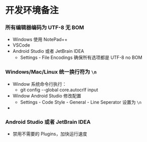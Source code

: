 # 开发环境备注

### 所有编辑器编码为 UTF-8 无 BOM
- Windows 使用 NotePad++
- VSCode
- Android Studio 或者 JetBrain IDEA
  - Settings - File Encodings 确保所有选项都是 UTF-8 no BOM

### Windows/Mac/Linux 统一换行符为 `\n`
- Window 系统命令行执行：
  - git config --global core.autocrlf input
- Window Android Studio 修改配置
  - Settings - Code Style - General - Line Seperator 设置为 `\n`
- 
### Android Studio 或者 JetBrain IDEA
- 禁用不需要的 Plugins，加快运行速度
